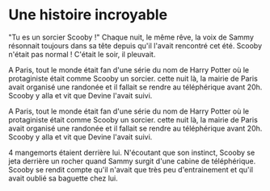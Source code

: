 # Une histoire incroyable

"Tu es un sorcier Scooby !" Chaque nuit, le même rêve, la voix de Sammy résonnait toujours dans sa tête depuis qu'il l'avait rencontré cet été. Scooby n'était pas normal ! C'était le soir, il pleuvait.

A Paris, tout le monde était fan d'une série du nom de Harry Potter où le protaginiste était comme Scooby un sorcier. cette nuit là, la mairie de Paris avait organisé une randonée et il fallait se rendre au téléphérique avant 20h. Scooby y alla et vit que Devine l'avait suivi. 

A Paris, tout le monde était fan d'une série du nom de Harry Potter où le protaginiste était comme Scooby un sorcier. cette nuit là, la mairie de Paris avait organisé une randonée et il fallait se rendre au téléphérique avant 20h. Scooby y alla et vit que Devine l'avait suivi.

4 mangemorts étaient derrière lui. N'écoutant que son instinct, Scooby se jeta derrière un rocher quand Sammy surgit d'une cabine de téléphérique. Scooby se rendit compte qu'il n'avait que très peu d'entrainement et qu'il avait oublié sa baguette chez lui.


